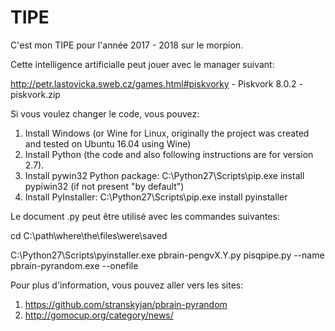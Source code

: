 # TIPE

C'est mon TIPE pour l'année 2017 - 2018 sur le morpion.

Cette intelligence artificialle peut jouer avec le manager suivant:

http://petr.lastovicka.sweb.cz/games.html#piskvorky - Piskvork 8.0.2 - piskvork.zip

Si vous voulez changer le code, vous pouvez:

1. Install Windows (or Wine for Linux, originally the project was created and tested on Ubuntu 16.04 using Wine)
2. Install Python (the code and also following instructions are for version 2.7).
3. Install pywin32 Python package: C:\Python27\Scripts\pip.exe install pypiwin32 (if not present "by default")
4. Install PyInstaller: C:\Python27\Scripts\pip.exe install pyinstaller

Le document .py peut être utilisé avec les commandes suivantes:

cd C:\path\where\the\files\were\saved

C:\Python27\Scripts\pyinstaller.exe pbrain-pengvX.Y.py pisqpipe.py --name pbrain-pyrandom.exe --onefile


Pour plus d'information, vous pouvez aller vers les sites:
1. https://github.com/stranskyjan/pbrain-pyrandom
2. http://gomocup.org/category/news/

